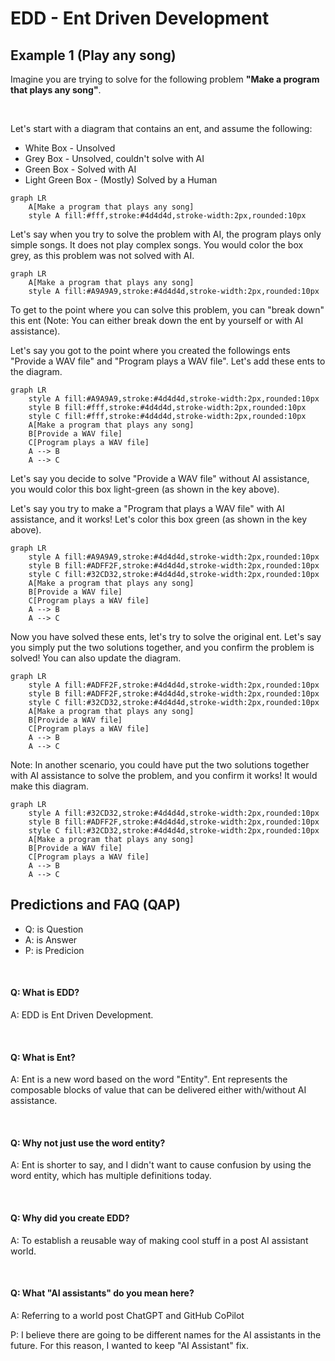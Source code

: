 # EDD - Ent Driven Development



## Example 1 (Play any song)

Imagine you are trying to solve for the following problem **"Make a program that plays any song"**.

<br>

Let's start with a diagram that contains an ent, and assume the following:
* White Box - Unsolved
* Grey Box - Unsolved, couldn't solve with AI
* Green Box - Solved with AI
* Light Green Box - (Mostly) Solved by a Human

```mermaid
graph LR
    A[Make a program that plays any song]
    style A fill:#fff,stroke:#4d4d4d,stroke-width:2px,rounded:10px
```

Let's say when you try to solve the problem with AI, the program plays only simple songs. It does not play complex songs. You would color the box grey, as this problem was not solved with AI.

```mermaid
graph LR
    A[Make a program that plays any song]
    style A fill:#A9A9A9,stroke:#4d4d4d,stroke-width:2px,rounded:10px
```

To get to the point where you can solve this problem, you can "break down" this ent (Note: You can either break down the ent by yourself or with AI assistance).

Let's say you got to the point where you created the followings ents "Provide a WAV file" and "Program plays a WAV file". Let's add these ents to the diagram.  

```mermaid
graph LR
    style A fill:#A9A9A9,stroke:#4d4d4d,stroke-width:2px,rounded:10px
    style B fill:#fff,stroke:#4d4d4d,stroke-width:2px,rounded:10px
    style C fill:#fff,stroke:#4d4d4d,stroke-width:2px,rounded:10px
    A[Make a program that plays any song]
    B[Provide a WAV file]
    C[Program plays a WAV file]
    A --> B
    A --> C
```

Let's say you decide to solve "Provide a WAV file" without AI assistance, you would color this box light-green (as shown in the key above).

Let's say you try to make a "Program that plays a WAV file" with AI assistance, and it works! Let's color this box green (as shown in the key above).

```mermaid
graph LR
    style A fill:#A9A9A9,stroke:#4d4d4d,stroke-width:2px,rounded:10px
    style B fill:#ADFF2F,stroke:#4d4d4d,stroke-width:2px,rounded:10px
    style C fill:#32CD32,stroke:#4d4d4d,stroke-width:2px,rounded:10px
    A[Make a program that plays any song]
    B[Provide a WAV file]
    C[Program plays a WAV file]
    A --> B
    A --> C
```

Now you have solved these ents, let's try to solve the original ent. Let's say you simply put the two solutions together, and you confirm the problem is solved! You can also update the diagram.

```mermaid
graph LR
    style A fill:#ADFF2F,stroke:#4d4d4d,stroke-width:2px,rounded:10px
    style B fill:#ADFF2F,stroke:#4d4d4d,stroke-width:2px,rounded:10px
    style C fill:#32CD32,stroke:#4d4d4d,stroke-width:2px,rounded:10px
    A[Make a program that plays any song]
    B[Provide a WAV file]
    C[Program plays a WAV file]
    A --> B
    A --> C
```

Note: In another scenario, you could have put the two solutions together with AI assistance to solve the problem, and you confirm it works! It would make this diagram.

```mermaid
graph LR
    style A fill:#32CD32,stroke:#4d4d4d,stroke-width:2px,rounded:10px
    style B fill:#ADFF2F,stroke:#4d4d4d,stroke-width:2px,rounded:10px
    style C fill:#32CD32,stroke:#4d4d4d,stroke-width:2px,rounded:10px
    A[Make a program that plays any song]
    B[Provide a WAV file]
    C[Program plays a WAV file]
    A --> B
    A --> C
```

## Predictions and FAQ (QAP)
* Q: is Question
* A: is Answer
* P: is Predicion

<br>

#### Q: What is EDD?
A: EDD is Ent Driven Development.

<br>

#### Q: What is Ent?
A: Ent is a new word based on the word "Entity". Ent represents the composable blocks of value that can be delivered either with/without AI assistance.

<br>

#### Q: Why not just use the word entity?

A: Ent is shorter to say, and I didn't want to cause confusion by using the word entity, which has multiple definitions today.

<br>

#### Q: Why did you create EDD?

A: To establish a reusable way of making cool stuff in a post AI assistant world.

<br>

#### Q: What "AI assistants" do you mean here?

A: Referring to a world post ChatGPT and GitHub CoPilot

P: I believe there are going to be different names for the AI assistants in the future. For this reason, I wanted to keep "AI Assistant" fix.
